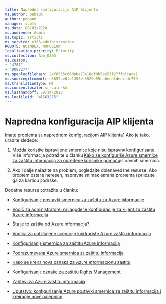 ```yaml
---
title: Napredna konfiguracija AIP klijenta
ms.author: pebaum
author: pebaum
manager: scotv
ms.date: 08/03/2020
ms.audience: Admin
ms.topic: article
ms.service: o365-administration
ROBOTS: NOINDEX, NOFOLLOW
localization_priority: Priority
ms.collection: Adm_O365
ms.custom:
- "4781"
- "9002277"
ms.openlocfilehash: 2ef8535c66dabe75418df0b5ae53f27ffd6caca1
ms.sourcegitcommit: c6692ce0fa1358ec3529e59ca0ecdfdea4cdc759
ms.translationtype: MT
ms.contentlocale: sr-Latn-RS
ms.lasthandoff: 09/14/2020
ms.locfileid: "47663275"
---
```

# <a name="aip-client-advanced-configuration"></a>Napredna konfiguracija AIP klijenta

Imate problema sa naprednom konfiguracijom AIP klijenta? Ako je tako, uradite sledeće:

1. Možda koristite ispravljene smernice koje nisu ispravno konfigurisane. Više informacija potražite u članku [Kako se konfiguriše Azure smernice za zaštitu informacija za određene korisnike pomoću](https://docs.microsoft.com/azure/information-protection/configure-policy-scope)ispravnih smernica.

2. Ako i dalje nailazite na problem, pogledajte dolenavedene resurse. Ako problem ostane nerešen, napravite snimak ekrana problema i priložite ga za karticu podrške.

Dodatne resurse potražite u članku:

- [Konfigurisanje postavki smernica za zaštitu za Azure informacije](https://docs.microsoft.com/azure/information-protection/configure-policy-settings)  
    
- [Vodič za administratore: prilagođene konfiguracije za klijent za zaštitu Azure informacija](https://docs.microsoft.com/azure/information-protection/rms-client/client-admin-guide-customizations)  
    
- [Šta je to zaštita od Azure informacija?](https://docs.microsoft.com/azure/information-protection/what-is-information-protection)  
    
- [Vodiča za uobičajene scenarije koji koriste Azure zaštitu informacija](https://docs.microsoft.com/azure/information-protection/how-to-guides)  
    
- [Konfigurisanje smernica za zaštitu Azure informacija](https://docs.microsoft.com/azure/information-protection/deploy-use/configure-policy)  
    
- [Podrazumevana Azure smernica za zaštitu informacija](https://docs.microsoft.com/azure/information-protection/deploy-use/configure-policy-default)  
    
- [Kako se kreira nova oznaka za Azure informacionu zaštitu](https://docs.microsoft.com/azure/information-protection/deploy-use/configure-policy-new-label)  
    
- [Konfigurisanje oznake za zaštitu Rights Management](https://docs.microsoft.com/azure/information-protection/deploy-use/configure-policy-protection)  
    
- [Zahtevi za Azure zaštitu informacija](https://docs.microsoft.com/azure/information-protection/get-started/requirements)

- [Uputstvo: konfigurisanje Azure postavki smernica za zaštitu informacija i kreiranje nove nalepnice](https://docs.microsoft.com/azure/information-protection/get-started/infoprotect-quick-start-tutorial)